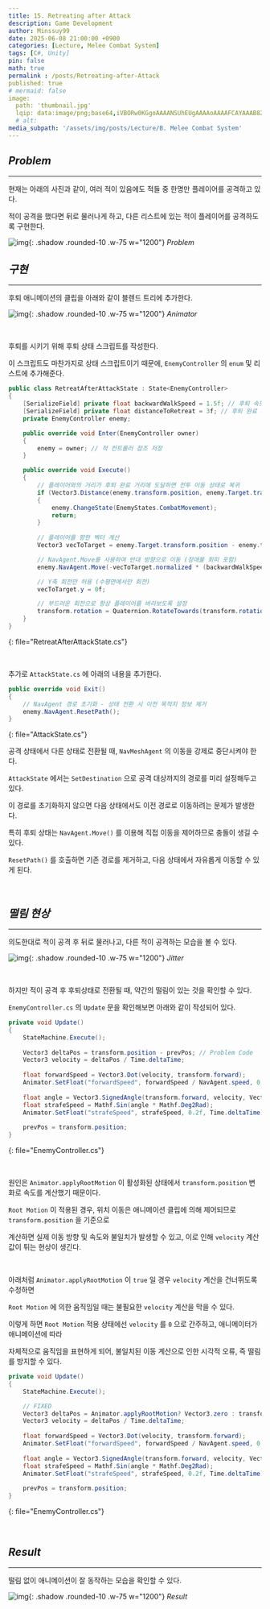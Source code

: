 ```yaml
---
title: 15. Retreating after Attack
description: Game Development
author: Minssuy99
date: 2025-06-08 21:00:00 +0900
categories: [Lecture, Melee Combat System]
tags: [C#, Unity]
pin: false
math: true
permalink : /posts/Retreating-after-Attack
published: true
# mermaid: false
image:
  path: 'thumbnail.jpg'
  lqip: data:image/png;base64,iVBORw0KGgoAAAANSUhEUgAAAAoAAAAFCAYAAAB8ZH1oAAAAAXNSR0IArs4c6QAAAARnQU1BAACxjwv8YQUAAAAJcEhZcwAADsQAAA7EAZUrDhsAAADFSURBVBhXDcuxTsJAHIDx7393LW3vKgRjCYiDAzFOJuICg4smvohPweRbMTLBapwdkIRAoomNJEgK0rPDt/0+sc555xzdi4w4ianbkiQJ8brBfldw1UtZrTYoAY5Hz+FPY1RAURyqSkSFNJsp80XOd/6LBEHkh8MenVbK69uS0ei5Opd0zzOsjdHGICh0ZOOXE6e5vTlju91hylPGkzU188V09s78Y02nHSIPj/d+cNfGRvCz+aygZpELT/0Gl9cZIgovin+18zpj6AM9igAAAABJRU5ErkJggg==
  # alt:
media_subpath: '/assets/img/posts/Lecture/B. Melee Combat System'
---
```

<!---------------------------------------Header-------------------------------------->

## _**Problem**_
---

현재는 아래의 사진과 같이, 여러 적이 있음에도 적들 중 한명만 플레이어를 공격하고 있다.

적이 공격을 했다면 뒤로 물러나게 하고, 다른 리스트에 있는 적이 플레이어를 공격하도록 구현한다.

![img](2025-06-06-result.gif){: .shadow .rounded-10 .w-75 w="1200"}
_Problem_

## _**구현**_
---

후퇴 애니메이션의 클립을 아래와 같이 블렌드 트리에 추가한다.

![img](2025-06-08-Animator.gif){: .shadow .rounded-10 .w-75 w="1200"}
_Animator_

<br>

후퇴를 시키기 위해 후퇴 상태 스크립트를 작성한다.

이 스크립트도 마찬가지로 상태 스크립트이기 때문에, `EnemyController` 의 `enum` 및 리스트에 추가해준다.

```csharp
public class RetreatAfterAttackState : State<EnemyController>
{
    [SerializeField] private float backwardWalkSpeed = 1.5f; // 후퇴 속도
    [SerializeField] private float distanceToRetreat = 3f; // 후퇴 완료 거리
    private EnemyController enemy;

    public override void Enter(EnemyController owner)
    {
        enemy = owner; // 적 컨트롤러 참조 저장
    }

    public override void Execute()
    {
        // 플레이어와의 거리가 후퇴 완료 거리에 도달하면 전투 이동 상태로 복귀
        if (Vector3.Distance(enemy.transform.position, enemy.Target.transform.position) >= distanceToRetreat)
        {
            enemy.ChangeState(EnemyStates.CombatMovement);
            return;
        }
        
        // 플레이어를 향한 벡터 계산
        Vector3 vecToTarget = enemy.Target.transform.position - enemy.transform.position;

        // NavAgent.Move를 사용하여 반대 방향으로 이동 (장애물 회피 포함)
        enemy.NavAgent.Move(-vecToTarget.normalized * (backwardWalkSpeed * Time.deltaTime));

        // Y축 회전만 허용 (수평면에서만 회전) 
        vecToTarget.y = 0f;

        // 부드러운 회전으로 항상 플레이어를 바라보도록 설정
        transform.rotation = Quaternion.RotateTowards(transform.rotation, Quaternion.LookRotation(vecToTarget), 500 * Time.deltaTime);
    }
}
```
{: file="RetreatAfterAttackState.cs"}


<br>

추가로 `AttackState.cs` 에 아래의 내용을 추가한다.

```csharp
public override void Exit()
{
    // NavAgent 경로 초기화 - 상태 전환 시 이전 목적지 정보 제거
    enemy.NavAgent.ResetPath();
}
```
{: file="AttackState.cs"}

공격 상태에서 다른 상태로 전환될 때, `NavMeshAgent` 의 이동을 강제로 중단시켜야 한다.

`AttackState` 에서는 `SetDestination` 으로 공격 대상까지의 경로를 미리 설정해두고 있다.

이 경로를 초기화하지 않으면 다음 상태에서도 이전 경로로 이동하려는 문제가 발생한다.

특히 후퇴 상태는 `NavAgent.Move()` 를 이용해 직접 이동을 제어하므로 충돌이 생길 수 있다.

`ResetPath()` 를 호출하면 기존 경로를 제거하고, 다음 상태에서 자유롭게 이동할 수 있게 된다.

<br>

## _**떨림 현상**_
---

의도한대로 적이 공격 후 뒤로 물러나고, 다른 적이 공격하는 모습을 볼 수 있다.

![img](2025-06-08-jitter.gif){: .shadow .rounded-10 .w-75 w="1200"}
_Jitter_

<br>

하지만 적이 공격 후 후퇴상태로 전환될 때, 약간의 떨림이 있는 것을 확인할 수 있다.

`EnemyController.cs` 의 `Update` 문을 확인해보면 아래와 같이 작성되어 있다.

```csharp
private void Update()
{
    StateMachine.Execute();
    
    Vector3 deltaPos = transform.position - prevPos; // Problem Code
    Vector3 velocity = deltaPos / Time.deltaTime;
    
    float forwardSpeed = Vector3.Dot(velocity, transform.forward);
    Animator.SetFloat("forwardSpeed", forwardSpeed / NavAgent.speed, 0.2f, Time.deltaTime);
    
    float angle = Vector3.SignedAngle(transform.forward, velocity, Vector3.up);
    float strafeSpeed = Mathf.Sin(angle * Mathf.Deg2Rad);
    Animator.SetFloat("strafeSpeed", strafeSpeed, 0.2f, Time.deltaTime);
    
    prevPos = transform.position;
}
```
{: file="EnemyController.cs"}

<br>

원인은 `Animator.applyRootMotion` 이 활성화된 상태에서 `transform.position` 변화로 속도를 계산했기 때문이다.

`Root Motion` 이 적용된 경우, 위치 이동은 애니메이션 클립에 의해 제어되므로 `transform.position` 을 기준으로

계산하면 실제 이동 방향 및 속도와 불일치가 발생할 수 있고, 이로 인해 `velocity` 계산 값이 튀는 현상이 생긴다.

<br>

아래처럼 `Animator.applyRootMotion` 이 `true` 일 경우 `velocity` 계산을 건너뛰도록 수정하면

`Root Motion` 에 의한 움직임일 때는 불필요한 `velocity` 계산을 막을 수 있다.

이렇게 하면 `Root Motion` 적용 상태에선 `velocity` 를 `0` 으로 간주하고, 애니메이터가 애니메이션에 따라

자체적으로 움직임을 표현하게 되어, 불일치된 이동 계산으로 인한 시각적 오류, 즉 떨림를 방지할 수 있다.

```csharp
private void Update()
{
    StateMachine.Execute();

    // FIXED
    Vector3 deltaPos = Animator.applyRootMotion? Vector3.zero : transform.position - prevPos;
    Vector3 velocity = deltaPos / Time.deltaTime;
    
    float forwardSpeed = Vector3.Dot(velocity, transform.forward);
    Animator.SetFloat("forwardSpeed", forwardSpeed / NavAgent.speed, 0.2f, Time.deltaTime);
    
    float angle = Vector3.SignedAngle(transform.forward, velocity, Vector3.up);
    float strafeSpeed = Mathf.Sin(angle * Mathf.Deg2Rad);
    Animator.SetFloat("strafeSpeed", strafeSpeed, 0.2f, Time.deltaTime);
    
    prevPos = transform.position;
}
```
{: file="EnemyController.cs"}

<br>

## _**Result**_
---

떨림 없이 애니메이션이 잘 동작하는 모습을 확인할 수 있다.


![img](2025-06-08-result.gif){: .shadow .rounded-10 .w-75 w="1200"}
_Result_